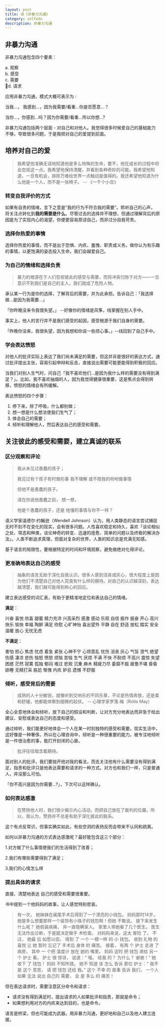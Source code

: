 ```yaml
---
layout: post
title: 读《非暴力沟通》
category: selfedu
description: 非暴力沟通
---
```


## 非暴力沟通

非暴力沟通包含四个要素：

a. 观察   
b. 感受   
c. 需要   
d. 请求

应用非暴力沟通，模式大概可表示为 :

当我...， 我感到...，因为我需要/看重...你是否愿意...？

当你...，你感到...吗？因为你需要/看重...所以你想...?

非暴力沟通包括两个层面 - 对自己和对他人。我觉得很多时候爱自己的基础能力不够，导致很多问题，于是我把对自己的爱提到前面。

## 培养对自己的爱

> 我希望他准确无误地知道他是多么特殊的生命，要不，他在成长的过程中将会忽视这一点。我希望他保持清醒，并看到各种奇妙的可能。我希望他知道，一旦有机会，排除万难给世界一点触动是值得的。我还希望他知道为什么他是一个人，而不是一张椅子。 -- 《一千个小丑》

### 转变自我评价的方式

如果有自责的情绪，言下之意是“我的行为不符合我的需要”。聆听自己的心声， 将关注点转化到**我的需要是什么**。尽管过去的选择并不理想，但通过理解背后的原因是为了实现内心的渴望，你便更容易原谅自己，而非过分自我苛责。

### 选择你热爱的事情

选择你热爱的事情，而不是出于恐惧、内疚、羞愧、职责或义务。做你认为有乐趣的事情，以更饱满的姿态投入生命，我们会越爱自己。

### 为自己的情绪和选择负责

> 暴力的根源在于人们忽视彼此的感受与需要，而将冲突归咎于对方——一旦意识不到我们是自己的主人，我们就成了危险人物。

承认某一行为是你的选择，了解背后的需要，并为此承担。告诉自己：「我选择做...是因为我需要...」

「你昨晚没来令我很失望。」 --好像你的情绪是风筝，线掌握在别人手中。

事实上，他人的言行并不是我们感受的起因，感受根源于我们自身的需要。

「昨晚你没来，我很失望，因为我想和你说一些烦心事。」--线回到了自己手中。

### 学会表达愤怒

对他人的批评实际上表达了我们尚未满足的需要，但这并非是很好的表达方式，通过批评提出主张，容易引起申辩和反击，直接说出需要可能更能得到积极的回应。

当我们对别人生气时，问自己「我不喜欢他们...是因为我什么样的需要没有得到满足？」。比如，我不喜欢抽烟的人，因为我觉得健康很重要，这是焦点会得到转移，愤怒的情绪会有所缓解。

表达愤怒的四个步骤：

1. 停下来，除了呼吸，什么都别做；
2. 想一想是什么想法使我们生气了；
3. 体会自己的需要；
4. 倾听和理解他人，然后表达自己的感受和需要。

## 关注彼此的感受和需要，建立真诚的联系

### 区分观察和评论

> 我从未见过愚蠢的孩子； 
> 
> 我见过有个孩子有时做的事 我不理解 或不按我的吩咐做事情
> 
> 但他不是愚蠢的孩子。
> 
> 请在你说他愚蠢之前， 想一想，
> 
> 他是个愚蠢的孩子，还是 他懂的事情与你不一样？

语义学家温德尔·约翰逊（Wendell Johnson）认为，用人类静态的语言尝试捕捉无时不刻不在变化的现实，会有很多问题。人性喜欢稳定和持久，喜欢「谈论相似之处、常态和种类，谈论神奇的转变、迅速的痊愈、简单的问题以及终极的解决办法」，人类不断追求真理，但面对复杂的世界，人类的知识总是充满无知感。

基于语言的局限性，要根据特定的时间和环境观察，避免做绝对化得评论。


### 更准确地表达自己的感受

> 抽象的语言无助于深化自我认识。很多人感到沮丧或灰心，很大程度上是因为他们不清楚自己对他人究竟有什么样的期待。对自己的认识越深刻，表达越清楚，我们越可能得到称心的回应。

建立表达感受的词汇表，有助于更精准地定位和表达自己的情绪。


**满足**：

兴奋 喜悦 欣喜 甜蜜 精力充沛 兴高采烈 感激 感动 乐观 自信 振作 振奋 开心 高兴 快乐 愉快 幸福 陶醉 满足 欣慰 心旷神怡 喜出望外 平静 自在 舒适 放松 踏实 安全 温暖 放心 无忧无虑

**不满足**：

害怕 担心 焦虑 忧虑 着急 紧张 心神不宁 心烦意乱 忧伤 沮丧 灰心 气馁 泄气 绝望 伤感 凄凉 悲伤 恼怒 愤怒 烦恼 苦恼 生气 厌烦 不满 不快 不耐烦 不高兴 震惊 失望 困惑 茫然 寂寞 孤独 郁闷 难过 悲观 沉重 麻木 精疲力尽 委靡不振 疲惫不堪 昏昏欲睡
无精打采 尴尬 惭愧 内疚 妒忌 遗憾 不舒服

### 倾听，感受背后的需要

> 成熟的人十分敏锐，就像听到交响乐的不同乐章，不论是热情奔放，还是柔和舒缓，他都能体察到细微的起伏。 -- 心理学家罗落.梅（Rollo May）

全心全意地体会和倾听，放下自己的假设和判断，让对方充分地表达而非急于给出建议、安慰或表达自己的态度和感受。

通过倾听，我们能更好地体会一个人在某一时刻独特的感受和需要。现实生活中，这好像是一种奢侈。所以在心理咨询中，倾听是一种很重要的能力。被专注地倾听是一件很治愈的事，能打开封闭的心扉。


> 批评往往暗含着期待。

面对别人的批评，我们要抛开他对我的看法，而去关注他有什么需要没有得到满足，指责和批评只是他表达需要和请求的一种方式。对方也和我们一样，只是普通人，并没那么可怕。

「你不高兴是因为你需要...?」，下次可以这样确认。

### 如何表达感激

> 在赞扬他人时，我们很少揭示内心活动，而把自己放在了裁判的位置。所以，我认为，赞扬并不总是有助于深化彼此的联系。

这个有点反常识，但事实确实如此，有些空洞的表扬反而会带来不认同和疏离。

如何以非暴力沟通的方式表达感激呢？最好能包含这三个部分：

1.对方做了什么事情使我们的生活得到了改善； 

2.我们有哪些需要得到了满足； 

3.我们的心情怎么样


### 提出具体的请求

直接、清楚地表达 自己的感受和需要很重要。

书中提到一个他妈妈的故事，让人感觉特别悲哀。

> 有一次， 她妹妹在阑尾手术后得到了一个漂亮的小钱包。 妈妈那时14岁。 她是多么想要那样一个装饰有小珠子的钱包啊！但她 不敢说。 接下来发生什么呢？ 她假装病痛， 并一直隐瞒家人。 家里人带她看了几个医生。 医生无法作出诊断，于是就决定做手 术检查。 对妈妈来说，这太 冒险 了。 不过， 她最 后 如愿以偿， 得到 了 一个 一模一样 的 小 钱包。 收到 礼物 的 喜悦 让 她 暂时 忘记了 手术后 身体 的 痛苦。 接着， 有两 个 护士 走进 了 病房， 其中 一 个把 温度计 放在 她的 嘴里。 妈妈 这时 把 钱包 递给 另一个 护士 看。 护士 很 惊讶， 说道：“ 哦。 给我 的？ 为什么？ 谢谢！” 她 收下 了 钱包！ 妈妈 不知所措， 她不 知道 该 怎么 告诉 那位 护士：“ 我不 是 这个 意思， 请 把 钱包 还给 我。” 这个 不幸 的 故事 告诉 我们， 一个人 如果 无法 说出 自己的 需要， 会 是 多么 的 痛苦！

但在表达请求时，需要注意区分命令和请求：

- 请求没有得到满足时，提出请求的人如果批评和指责，那就是命令；
- 如果想利用对方的内疚来达到目的，也是命令。


语言是桥梁，但也可能成为武器。用非暴力沟通，更好地和自己以及他人建立连接。